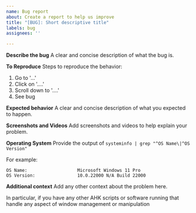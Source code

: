 ```yaml
---
name: Bug report
about: Create a report to help us improve
title: "[BUG]: Short descriptive title"
labels: bug
assignees: ''

---
```


**Describe the bug**
A clear and concise description of what the bug is.

**To Reproduce**
Steps to reproduce the behavior:
1. Go to '...'
2. Click on '....'
3. Scroll down to '....'
4. See bug

**Expected behavior**
A clear and concise description of what you expected to happen.

**Screenshots and Videos**
Add screenshots and videos to help explain your problem.

**Operating System**
Provide the output of `systeminfo | grep "^OS Name\|^OS Version"`

For example:
```
OS Name:                   Microsoft Windows 11 Pro
OS Version:                10.0.22000 N/A Build 22000
```

**Additional context**
Add any other context about the problem here.

In particular, if you have any other AHK scripts or software running that handle any aspect of window management or manipulation
